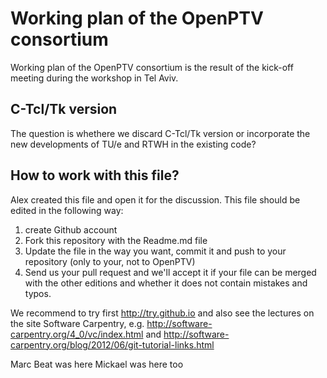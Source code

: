 Working plan of the OpenPTV consortium
============

Working plan of the OpenPTV consortium is the result of the kick-off meeting during the workshop in Tel Aviv. 


## C-Tcl/Tk version

The question is whethere we  discard C-Tcl/Tk version or incorporate the new developments of TU/e and RTWH
in the existing code?



## How to work with this file? 

Alex created this file and open it for the discussion. This file should be edited in the following way: 

1. create Github account
2. Fork this repository with the Readme.md file
3. Update the file in the way you want, commit it and push to your repository (only to your, not to OpenPTV)
4. Send us your pull request and we'll accept it if your file can be merged with the other editions and whether it does not contain mistakes and typos.

We recommend to try first http://try.github.io and also see the lectures on the site Software Carpentry, e.g. http://software-carpentry.org/4_0/vc/index.html and http://software-carpentry.org/blog/2012/06/git-tutorial-links.html


Marc
Beat was here
Mickael was here too
